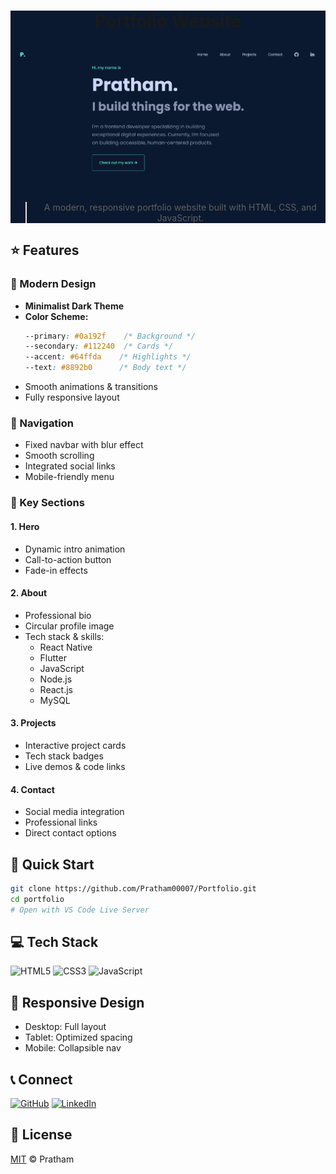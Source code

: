 <div align="center" style="background: #0a192f;">

# Portfolio Website

![Portfolio](preview.png)

> A modern, responsive portfolio website built with HTML, CSS, and JavaScript.

</div>

## ⭐ Features

### 🎨 Modern Design
- **Minimalist Dark Theme**
- **Color Scheme:**
  ```css
  --primary: #0a192f    /* Background */
  --secondary: #112240  /* Cards */
  --accent: #64ffda    /* Highlights */
  --text: #8892b0      /* Body text */
  ```
- Smooth animations & transitions
- Fully responsive layout

### 🔗 Navigation
- Fixed navbar with blur effect
- Smooth scrolling
- Integrated social links
- Mobile-friendly menu

### 📱 Key Sections

#### 1. Hero
- Dynamic intro animation
- Call-to-action button
- Fade-in effects

#### 2. About
- Professional bio
- Circular profile image
- Tech stack & skills:
  - React Native
  - Flutter
  - JavaScript
  - Node.js
  - React.js
  - MySQL

#### 3. Projects
- Interactive project cards
- Tech stack badges
- Live demos & code links

#### 4. Contact
- Social media integration
- Professional links
- Direct contact options

## 🚀 Quick Start

```bash
git clone https://github.com/Pratham00007/Portfolio.git
cd portfolio
# Open with VS Code Live Server
```

## 💻 Tech Stack

![HTML5](https://img.shields.io/badge/-HTML5-E34F26?style=flat-square&logo=html5&logoColor=white)
![CSS3](https://img.shields.io/badge/-CSS3-1572B6?style=flat-square&logo=css3)
![JavaScript](https://img.shields.io/badge/-JavaScript-F7DF1E?style=flat-square&logo=javascript&logoColor=black)

## 📱 Responsive Design
- Desktop: Full layout
- Tablet: Optimized spacing
- Mobile: Collapsible nav

## 📞 Connect

[![GitHub](https://img.shields.io/badge/-Pratham00007-gray?style=flat-square&logo=github)](https://github.com/Pratham00007)
[![LinkedIn](https://img.shields.io/badge/-Pratham-blue?style=flat-square&logo=linkedin)](https://linkedin.com/in/pratham-khetrapal)

## 📝 License

[MIT](LICENSE) © Pratham